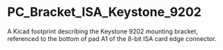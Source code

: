 # PC_Bracket_ISA_Keystone_9202
A Kicad footprint describing the Keystone 9202 mounting bracket, referenced to the bottom of pad A1 of the 8-bit ISA card edge connector.